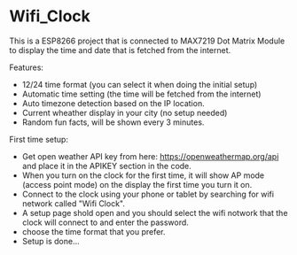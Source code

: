 # Wifi_Clock
This is a ESP8266 project that is connected to MAX7219 Dot Matrix Module to display the time and date that is fetched from the internet.

Features:
- 12/24 time format (you can select it when doing the initial setup)
- Automatic time setting (the time will be fetched from the internet)
- Auto timezone detection based on the IP location.
- Current wheather display in your city (no setup needed)
- Random fun facts, will be shown every 3 minutes.

First time setup:
 -	Get open weather API key from here: https://openweathermap.org/api and place it in the APIKEY section in the code.
 -  When you turn on the clock for the first time, it will show AP mode (access point mode) on the display the first time you turn it on.
 -  Connect to the clock using your phone or tablet by searching for wifi network called "Wifi Clock".
 -  A setup page shold open and you should select the wifi notwork that the clock will connect to and enter the password.
 -  choose the time format that you prefer.
 -  Setup is done...
